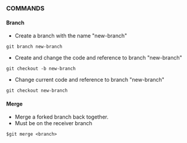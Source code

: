 ### COMMANDS 

#### Branch
- Create a branch with the name "new-branch"

```
git branch new-branch
```

- Create and change the code and reference to branch "new-branch"

```
git checkout -b new-branch
```
- Change current code and reference to branch "new-branch"

```
git checkout new-branch
```

#### Merge

- Merge a forked branch back together. 
- Must be on the receiver branch
  
```
$git merge <branch>
```
